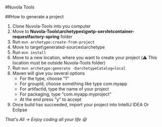 #Nuvola Tools

##How to generate a project

1. Clone Nuvola-Tools into you computer
2. Move to **Nuvola-Tools\archetypes\gwtp-servletcontainer-requestfactory-spring** folder
3. Run ```mvn archetype:create-from-project```
4. Move to target\generated-sources\archetype
5. Run ```mvn install```
6. Move to a new location, where you want to create your project (:warning: This location must be outside Nuvola-Tools folder)
7. Run ```mvn archetype:generate -DarchetypeCatalog=local```
8. Maven will give you several options
   * For the type, choose "1"
   * For groupId, choose something like type com.myapp
   * For artifactId, type the name of your project
   * For packaging, type "com.myapp.myproject"
   * At the end press "y" to accept
9. Once build has succeeded, import your project into IntelliJ IDEA Or Eclipse

*That's All -> Enjoy coding all your life :smiley:*
